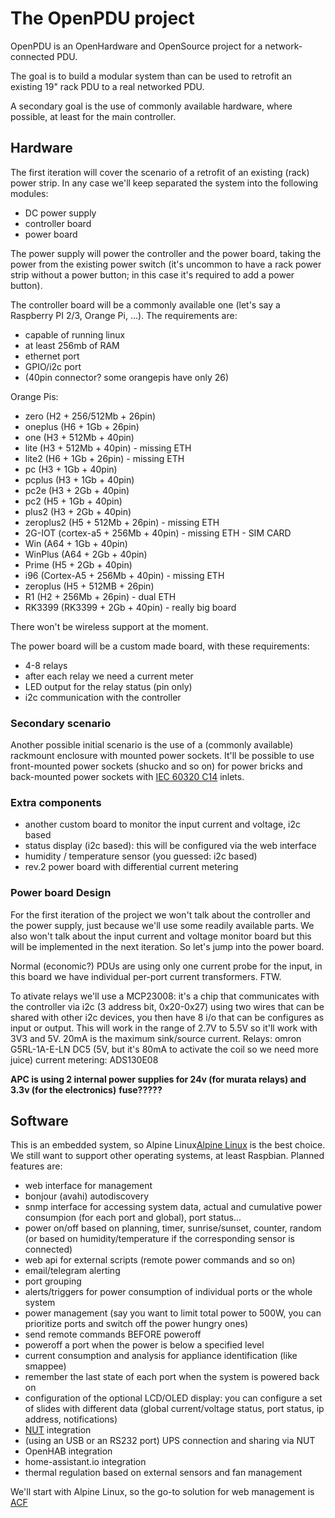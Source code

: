 # The OpenPDU project

OpenPDU is an OpenHardware and OpenSource project for a network-connected PDU.

The goal is to build a modular system than can be used to retrofit an existing 19" rack PDU to a real networked PDU.

A secondary goal is the use of commonly available hardware, where possible, at least for the main controller.

## Hardware
The first iteration will cover the scenario of a retrofit of an existing (rack) power strip. In any case we'll keep separated the system into the following modules:

 - DC power supply
 - controller board
 - power board

 The power supply will power the controller and the power board, taking the power from the existing power switch (it's uncommon to have a rack power strip without a power button; in this case it's required to add a power button).

 The controller board will be a commonly available one (let's say a Raspberry PI 2/3, Orange Pi, ...). The requirements are:

  - capable of running linux
  - at least 256mb of RAM
  - ethernet port
  - GPIO/i2c port
  - (40pin connector? some orangepis have only 26)


Orange Pis:
  - zero (H2 + 256/512Mb + 26pin)
  - oneplus (H6 + 1Gb + 26pin)
  - one (H3 + 512Mb + 40pin)
  - lite (H3 + 512Mb + 40pin) - missing ETH
  - lite2 (H6 + 1Gb + 26pin) - missing ETH
  - pc (H3 + 1Gb + 40pin)
  - pcplus (H3 + 1Gb + 40pin)
  - pc2e (H3 + 2Gb + 40pin)
  - pc2 (H5 + 1Gb + 40pin)
  - plus2 (H3 + 2Gb + 40pin)
  - zeroplus2 (H5 + 512Mb + 26pin) - missing ETH
  - 2G-IOT (cortex-a5 + 256Mb + 40pin) - missing ETH - SIM CARD
  - Win (A64 + 1Gb + 40pin)
  - WinPlus (A64 + 2Gb + 40pin)
  - Prime (H5 + 2Gb + 40pin)
  - i96 (Cortex-A5 + 256Mb + 40pin) - missing ETH
  - zeroplus (H5 + 512MB + 26pin)
  - R1 (H2 + 256Mb + 26pin) - dual ETH
  - RK3399 (RK3399 + 2Gb + 40pin) - really big board

 There won't be wireless support at the moment.


The power board will be a custom made board, with these requirements:

 - 4-8 relays
 - after each relay we need a current meter
 - LED output for the relay status (pin only)
 - i2c communication with the controller

### Secondary scenario
Another possible initial scenario is the use of a (commonly available) rackmount enclosure with mounted power sockets.
It'll be possible to use front-mounted power sockets (shucko and so on) for power bricks and back-mounted power sockets with [IEC 60320 C14](https://en.wikipedia.org/wiki/IEC_60320) inlets.


### Extra components

 - another custom board to monitor the input current and voltage, i2c based
 - status display (i2c based): this will be configured via the web interface
 - humidity / temperature sensor (you guessed: i2c based)
 - rev.2 power board with differential current metering

### Power board Design

For the first iteration of the project we won't talk about the controller and the power supply, just because we'll use some readily available parts. We also won't talk about the input current and voltage monitor board but this will be implemented in the next iteration. So let's jump into the power board.

Normal (economic?) PDUs are using only one current probe for the input, in this board we have individual per-port current transformers. FTW.

To ativate relays we'll use a MCP23008: it's a chip that communicates with the controller via i2c (3 address bit, 0x20-0x27) using two wires that can be shared with other i2c devices, you then have 8 i/o that can be configures as input or output. This will work in the range of 2.7V to 5.5V so it'll work with 3V3 and 5V. 20mA is the maximum sink/source current.
Relays: omron G5RL-1A-E-LN DC5 (5V, but it's 80mA to activate the coil so we need more juice)
current metering: ADS130E08


**APC is using 2 internal power supplies for 24v (for murata relays) and 3.3v (for the electronics)**
**fuse?????**

## Software
This is an embedded system, so Alpine Linux[Alpine Linux](https://www.alpinelinux.org) is the best choice. We still want to support other operating systems, at least Raspbian.
Planned features are:

 - web interface for management
 - bonjour (avahi) autodiscovery
 - snmp interface for accessing system data, actual and cumulative power consumpion (for each port and global), port status...
 - power on/off based on planning, timer, sunrise/sunset, counter, random (or based on humidity/temperature if the corresponding sensor is connected)
 - web api for external scripts (remote power commands and so on)
 - email/telegram alerting
 - port grouping
 - alerts/triggers for power consumption of individual ports or the whole system
 - power management (say you want to limit total power to 500W, you can prioritize ports and switch off the power hungry ones)
 - send remote commands BEFORE poweroff
 - poweroff a port when the power is below a specified level
 - current consumption and analysis for appliance identification (like smappee)
 - remember the last state of each port when the system is powered back on
 - configuration of the optional LCD/OLED display: you can configure a set of slides with different data (global current/voltage status, port status, ip address, notifications)
 - [NUT](http://networkupstools.org) integration
 - (using an USB or an RS232 port) UPS connection and sharing via NUT
 - OpenHAB integration
 - home-assistant.io integration
 - thermal regulation based on external sensors and fan management

 We'll start with Alpine Linux, so the go-to solution for web management is [ACF](https://wiki.alpinelinux.org/wiki/Alpine_Configuration_Framework_Design)
